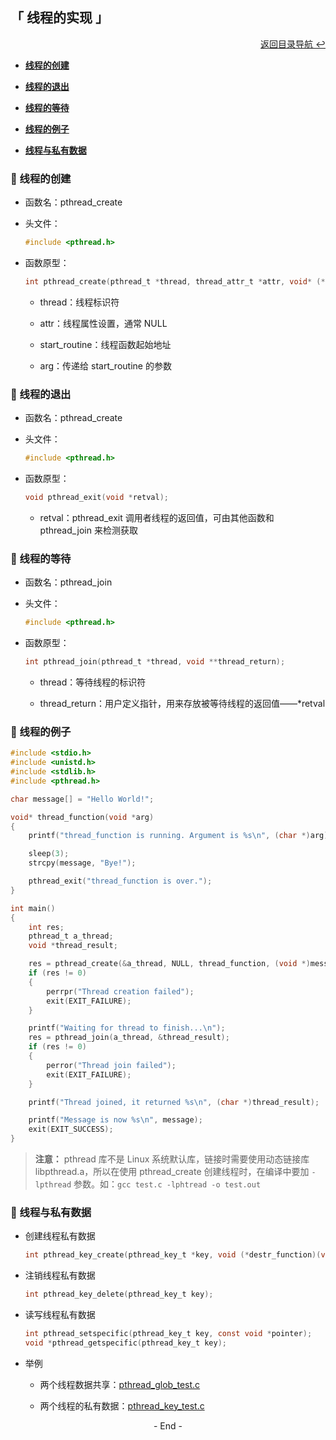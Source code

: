 ## 「 线程的实现 」

<div align="right">
    <a href="https://github.com/fmw666/Linux#-目录导航">返回目录导航 ↩</a>
</div>

+ **[线程的创建](#-线程的创建)**

+ **[线程的退出](#-线程的退出)**

+ **[线程的等待](#-线程的等待)**

+ **[线程的例子](#-线程的例子)**

+ **[线程与私有数据](#-线程与私有数据)**

### 💬 线程的创建

+ 函数名：pthread_create

+ 头文件：

    ```c
    #include <pthread.h>
    ```

+ 函数原型：

    ```c
    int pthread_create(pthread_t *thread, thread_attr_t *attr, void* (*start_routine)(void *), void *arg);
    ```

    + thread：线程标识符

    + attr：线程属性设置，通常 NULL

    + start_routine：线程函数起始地址

    + arg：传递给 start_routine 的参数

### 💬 线程的退出

+ 函数名：pthread_create

+ 头文件：

    ```c
    #include <pthread.h>
    ```

+ 函数原型：

    ```c
    void pthread_exit(void *retval);
    ```

    + retval：pthread_exit 调用者线程的返回值，可由其他函数和 pthread_join 来检测获取

### 💬 线程的等待

+ 函数名：pthread_join

+ 头文件：

    ```c
    #include <pthread.h>
    ```

+ 函数原型：

    ```c
    int pthread_join(pthread_t *thread, void **thread_return);
    ```

    + thread：等待线程的标识符

    + thread_return：用户定义指针，用来存放被等待线程的返回值——\*retval

### 💬 线程的例子

```c
#include <stdio.h>
#include <unistd.h>
#include <stdlib.h>
#include <pthread.h>

char message[] = "Hello World!";

void* thread_function(void *arg)
{
    printf("thread_function is running. Argument is %s\n", (char *)arg);

    sleep(3);
    strcpy(message, "Bye!");

    pthread_exit("thread_function is over.");
}

int main()
{
    int res;
    pthread_t a_thread;
    void *thread_result;

    res = pthread_create(&a_thread, NULL, thread_function, (void *)message);
    if (res != 0)
    {
        perrpr("Thread creation failed");
        exit(EXIT_FAILURE);
    }

    printf("Waiting for thread to finish...\n");
    res = pthread_join(a_thread, &thread_result);
    if (res != 0)
    {
        perror("Thread join failed");
        exit(EXIT_FAILURE);
    }

    printf("Thread joined, it returned %s\n", (char *)thread_result);

    printf("Message is now %s\n", message);
    exit(EXIT_SUCCESS);
}
```

> **注意：** pthread 库不是 Linux 系统默认库，链接时需要使用动态链接库 libpthread.a，所以在使用 pthread_create 创建线程时，在编译中要加 `-lpthread` 参数。如：`gcc test.c -lphtread -o test.out`

### 💬 线程与私有数据

+ 创建线程私有数据

    ```c
    int pthread_key_create(pthread_key_t *key, void (*destr_function)(void *));
    ```

+ 注销线程私有数据

    ```c
    int pthread_key_delete(pthread_key_t key);
    ```

+ 读写线程私有数据

    ```c
    int pthread_setspecific(pthread_key_t key, const void *pointer);
    void *pthread_getspecific(pthread_key_t key);
    ```

+ 举例

    + 两个线程数据共享：[pthread_glob_test.c]()

    + 两个线程的私有数据：[pthread_key_test.c]()

<div align="center">
    - End -
</div>